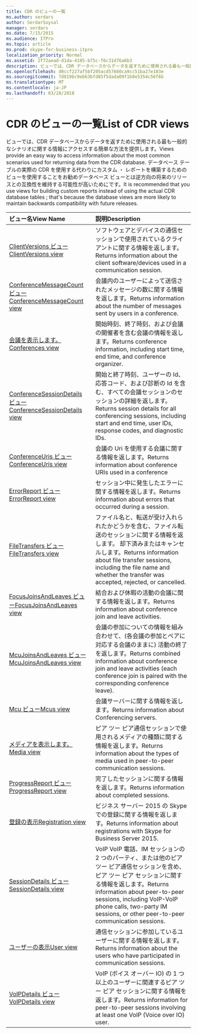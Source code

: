 ```yaml
---
title: CDR のビューの一覧
ms.author: serdars
author: SerdarSoysal
manager: serdars
ms.date: 7/15/2015
ms.audience: ITPro
ms.topic: article
ms.prod: skype-for-business-itpro
localization_priority: Normal
ms.assetid: 2f72aead-d1da-4185-b75c-f6c31d76a6b3
description: ビューでは、CDR データベースからデータを返すために使用される最も一般的なシナリオに関する情報にアクセスする簡単な方法を提供します。 データベース テーブルの実際の CDR を使用する代わりにカスタム ・ レポートを構築するためのビューを使用することをお勧めデータベース ビューとは逆方向の将来のリリースとの互換性を維持する可能性が高いためにです。
ms.openlocfilehash: d0ccf227af5bf205acd57660ca9cc51ba27e103e
ms.sourcegitcommit: 7d819bc9eb63bfd85f5dada09f1b8e5354c56f6b
ms.translationtype: MT
ms.contentlocale: ja-JP
ms.lasthandoff: 03/28/2018
---
```

# <a name="list-of-cdr-views"></a><span data-ttu-id="629e4-104">CDR のビューの一覧</span><span class="sxs-lookup"><span data-stu-id="629e4-104">List of CDR views</span></span>
 
<span data-ttu-id="629e4-105">ビューでは、CDR データベースからデータを返すために使用される最も一般的なシナリオに関する情報にアクセスする簡単な方法を提供します。</span><span class="sxs-lookup"><span data-stu-id="629e4-105">Views provide an easy way to access information about the most common scenarios used for returning data from the CDR database.</span></span> <span data-ttu-id="629e4-106">データベース テーブルの実際の CDR を使用する代わりにカスタム ・ レポートを構築するためのビューを使用することをお勧めデータベース ビューとは逆方向の将来のリリースとの互換性を維持する可能性が高いためにです。</span><span class="sxs-lookup"><span data-stu-id="629e4-106">It is recommended that you use views for building custom reports instead of using the actual CDR database tables ; that's because the database views are more likely to maintain backwards compatibility with future releases.</span></span>
  
|<span data-ttu-id="629e4-107">**ビュー名**</span><span class="sxs-lookup"><span data-stu-id="629e4-107">**View Name**</span></span>|<span data-ttu-id="629e4-108">**説明**</span><span class="sxs-lookup"><span data-stu-id="629e4-108">**Description**</span></span>|
|:-----|:-----|
|[<span data-ttu-id="629e4-109">ClientVersions ビュー</span><span class="sxs-lookup"><span data-stu-id="629e4-109">ClientVersions view</span></span>](clientversions-0.md) <br/> |<span data-ttu-id="629e4-110">ソフトウェアとデバイスの通信セッションで使用されているクライアントに関する情報を返します。</span><span class="sxs-lookup"><span data-stu-id="629e4-110">Returns information about the client software/devices used in a communication session.</span></span>  <br/> |
|[<span data-ttu-id="629e4-111">ConferenceMessageCount ビュー</span><span class="sxs-lookup"><span data-stu-id="629e4-111">ConferenceMessageCount view</span></span>](conferencemessagecount-0.md) <br/> |<span data-ttu-id="629e4-112">会議内のユーザーによって送信されたメッセージの数に関する情報を返します。</span><span class="sxs-lookup"><span data-stu-id="629e4-112">Returns information about the number of messages sent by users in a conference.</span></span>  <br/> |
|[<span data-ttu-id="629e4-113">会議を表示します。</span><span class="sxs-lookup"><span data-stu-id="629e4-113">Conferences view</span></span>](conferences-0.md) <br/> |<span data-ttu-id="629e4-114">開始時刻、終了時刻、および会議の開催者を含む会議の情報を返します。</span><span class="sxs-lookup"><span data-stu-id="629e4-114">Returns conference information, including start time, end time, and conference organizer.</span></span>  <br/> |
|[<span data-ttu-id="629e4-115">ConferenceSessionDetails ビュー</span><span class="sxs-lookup"><span data-stu-id="629e4-115">ConferenceSessionDetails view</span></span>](conferencesessiondetails.md) <br/> |<span data-ttu-id="629e4-116">開始と終了時刻、ユーザーの Id、応答コード、および診断の Id を含む、すべての会議セッションのセッションの詳細を返します。</span><span class="sxs-lookup"><span data-stu-id="629e4-116">Returns session details for all conferencing sessions, including start and end time, user IDs, response codes, and diagnostic IDs.</span></span>  <br/> |
|[<span data-ttu-id="629e4-117">ConferenceUris ビュー</span><span class="sxs-lookup"><span data-stu-id="629e4-117">ConferenceUris view</span></span>](conferenceuris-0.md) <br/> |<span data-ttu-id="629e4-118">会議の Uri を使用する会議に関する情報を返します。</span><span class="sxs-lookup"><span data-stu-id="629e4-118">Returns information about conference URIs used in a conference</span></span>  <br/> |
|[<span data-ttu-id="629e4-119">ErrorReport ビュー</span><span class="sxs-lookup"><span data-stu-id="629e4-119">ErrorReport view</span></span>](errorreport-0.md) <br/> |<span data-ttu-id="629e4-120">セッション中に発生したエラーに関する情報を返します。</span><span class="sxs-lookup"><span data-stu-id="629e4-120">Returns information about errors that occurred during a session.</span></span>  <br/> |
|[<span data-ttu-id="629e4-121">FileTransfers ビュー</span><span class="sxs-lookup"><span data-stu-id="629e4-121">FileTransfers view</span></span>](filetransfers.md) <br/> |<span data-ttu-id="629e4-122">ファイル名と、転送が受け入れられたかどうかを含む、ファイル転送のセッションに関する情報を返します。 却下済みまたはキャンセルします。</span><span class="sxs-lookup"><span data-stu-id="629e4-122">Returns information about file transfer sessions, including the file name and whether the transfer was accepted, rejected, or cancelled.</span></span>  <br/> |
|[<span data-ttu-id="629e4-123">FocusJoinsAndLeaves ビュー</span><span class="sxs-lookup"><span data-stu-id="629e4-123">FocusJoinsAndLeaves view</span></span>](focusjoinsandleaves-0.md) <br/> |<span data-ttu-id="629e4-124">結合および休暇の活動の会議に関する情報を返します。</span><span class="sxs-lookup"><span data-stu-id="629e4-124">Returns information about conference join and leave activities.</span></span>  <br/> |
|[<span data-ttu-id="629e4-125">McuJoinsAndLeaves ビュー</span><span class="sxs-lookup"><span data-stu-id="629e4-125">McuJoinsAndLeaves view</span></span>](mcujoinsandleaves-0.md) <br/> |<span data-ttu-id="629e4-126">会議の参加についての情報を組み合わせて、(各会議の参加とペアに対応する会議のままに) 活動の終了を返します。</span><span class="sxs-lookup"><span data-stu-id="629e4-126">Returns combined information about conference join and leave activities (each conference join is paired with the corresponding conference leave).</span></span>  <br/> |
|[<span data-ttu-id="629e4-127">Mcu ビュー</span><span class="sxs-lookup"><span data-stu-id="629e4-127">Mcus view</span></span>](mcus-0.md) <br/> |<span data-ttu-id="629e4-128">会議サーバーに関する情報を返します。</span><span class="sxs-lookup"><span data-stu-id="629e4-128">Returns information about Conferencing servers.</span></span>  <br/> |
|[<span data-ttu-id="629e4-129">メディアを表示します。</span><span class="sxs-lookup"><span data-stu-id="629e4-129">Media view</span></span>](media-0.md) <br/> |<span data-ttu-id="629e4-130">ピア ツー ピア通信セッションで使用されるメディアの種類に関する情報を返します。</span><span class="sxs-lookup"><span data-stu-id="629e4-130">Returns information about the types of media used in peer-to-peer communication sessions.</span></span>  <br/> |
|[<span data-ttu-id="629e4-131">ProgressReport ビュー</span><span class="sxs-lookup"><span data-stu-id="629e4-131">ProgressReport view</span></span>](progressreport-0.md) <br/> |<span data-ttu-id="629e4-132">完了したセッションに関する情報を返します。</span><span class="sxs-lookup"><span data-stu-id="629e4-132">Returns information about completed sessions.</span></span>  <br/> |
|[<span data-ttu-id="629e4-133">登録の表示</span><span class="sxs-lookup"><span data-stu-id="629e4-133">Registration view</span></span>](registration-0.md) <br/> |<span data-ttu-id="629e4-134">ビジネス サーバー 2015 の Skype での登録に関する情報を返します。</span><span class="sxs-lookup"><span data-stu-id="629e4-134">Returns information about registrations with Skype for Business Server 2015.</span></span>  <br/> |
|[<span data-ttu-id="629e4-135">SessionDetails ビュー</span><span class="sxs-lookup"><span data-stu-id="629e4-135">SessionDetails view</span></span>](sessiondetails-0.md) <br/> |<span data-ttu-id="629e4-136">VoIP VoIP 電話、IM セッションの 2 つのパーティ、または他のピア ツー ピア通信セッションを含め、ピア ツー ピア セッションに関する情報を返します。</span><span class="sxs-lookup"><span data-stu-id="629e4-136">Returns information about peer-to-peer sessions, including VoIP-VoIP phone calls, two-party IM sessions, or other peer-to-peer communication sessions.</span></span>  <br/> |
|[<span data-ttu-id="629e4-137">ユーザーの表示</span><span class="sxs-lookup"><span data-stu-id="629e4-137">User view</span></span>](user.md) <br/> |<span data-ttu-id="629e4-138">通信セッションに参加しているユーザーに関する情報を返します。</span><span class="sxs-lookup"><span data-stu-id="629e4-138">Returns information about the users who have participated in communication sessions.</span></span>  <br/> |
|[<span data-ttu-id="629e4-139">VoIPDetails ビュー</span><span class="sxs-lookup"><span data-stu-id="629e4-139">VoIPDetails view</span></span>](voipdetails.md) <br/> |<span data-ttu-id="629e4-140">VoIP (ボイス オーバー IO) の 1 つ以上のユーザーに関連するピア ツー ピア セッションに関する情報を返します。</span><span class="sxs-lookup"><span data-stu-id="629e4-140">Returns information for peer-to-peer sessions involving at least one VoIP (Voice over IO) user.</span></span>  <br/> |
   

